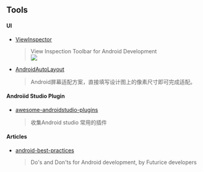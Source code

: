 ## Tools

#### UI

* [ViewInspector](https://github.com/xfumihiro/ViewInspector)   
  > View Inspection Toolbar for Android Development   
  > ![](https://github.com/xfumihiro/ViewInspector/raw/master/images/sample.gif)   

* [AndroidAutoLayout](https://github.com/hongyangAndroid/AndroidAutoLayout  )    
  > Android屏幕适配方案，直接填写设计图上的像素尺寸即可完成适配。    


#### Androiid Studio Plugin

* [awesome-androidstudio-plugins](https://github.com/jiang111/awesome-androidstudio-plugins)    

  > 收集Android studio 常用的插件   
  
  
#### Articles

* [android-best-practices](https://github.com/futurice/android-best-practices)    

  > Do's and Don'ts for Android development, by Futurice developers   
